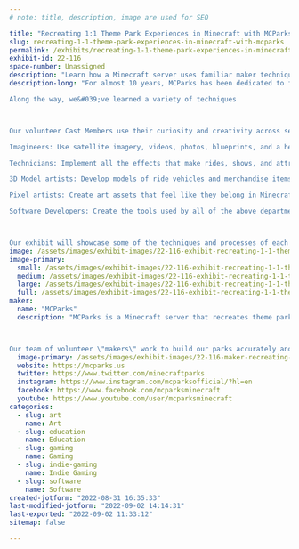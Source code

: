 ```yaml
---
# note: title, description, image are used for SEO

title: "Recreating 1:1 Theme Park Experiences in Minecraft with MCParks"
slug: recreating-1-1-theme-park-experiences-in-minecraft-with-mcparks
permalink: /exhibits/recreating-1-1-theme-park-experiences-in-minecraft-with-mcparks/
exhibit-id: 22-116
space-number: Unassigned
description: "Learn how a Minecraft server uses familiar maker techniques recreating beloved theme parks virtually"
description-long: "For almost 10 years, MCParks has been dedicated to faithfully recreating theme parks such as Walt Disney World, Universal Orlando, Disneyland, and more in Minecraft at a 1:1 scale. 
Along the way, we&#039;ve learned a variety of techniques 

Our volunteer Cast Members use their curiosity and creativity across several fields:
Imagineers: Use satellite imagery, videos, photos, blueprints, and a healthy dose of trigonometry to accurately design and build structures and landscaping 
Technicians: Implement all the effects that make rides, shows, and attractions function, ensuring everyone&#039;s favorite ride details are preserved
3D Model artists: Develop models of ride vehicles and merchandise items found in our parks
Pixel artists: Create art assets that feel like they belong in Minecraft used in signage, decor, character costumes, merchandise items, and more
Software Developers: Create the tools used by all of the above departments to do their work, and develop MMO-like features to game-ify the guest experience

Our exhibit will showcase some of the techniques and processes of each of these departments -- maybe we&#039;ll convince you to join our ranks of passionate theme park fans!"
image: /assets/images/exhibit-images/22-116-exhibit-recreating-1-1-theme-park-experiences-in-minecraft-with-mcparks-08-large.png
image-primary: 
  small: /assets/images/exhibit-images/22-116-exhibit-recreating-1-1-theme-park-experiences-in-minecraft-with-mcparks-08-small.png
  medium: /assets/images/exhibit-images/22-116-exhibit-recreating-1-1-theme-park-experiences-in-minecraft-with-mcparks-08-medium.png
  large: /assets/images/exhibit-images/22-116-exhibit-recreating-1-1-theme-park-experiences-in-minecraft-with-mcparks-08-large.png
  full: /assets/images/exhibit-images/22-116-exhibit-recreating-1-1-theme-park-experiences-in-minecraft-with-mcparks-08-full.png
maker: 
  name: "MCParks"
  description: "MCParks is a Minecraft server that recreates theme parks at a 1:1 scale, including local Orlando attractions such as Walt Disney World Resort, Universal Orlando Resort, and Give Kids the World Village (other recreations include Disneyland Resort, Disneyland Paris, Tokyo Disney Resort, Busch Gardens Tampa, and Knotts Berry Farm).

Our team of volunteer \"makers\" work to build our parks accurately and to scale, make all the effects of the attractions and shows function, and create 3D-models and pixel art displayed throughout our parks."
  image-primary: /assets/images/exhibit-images/22-116-maker-recreating-1-1-theme-park-experiences-in-minecraft-with-mcparks-mcparks-horizontal-color-medium.png
  website: https://mcparks.us
  twitter: https://www.twitter.com/minecraftparks
  instagram: https://www.instagram.com/mcparksofficial/?hl=en
  facebook: https://www.facebook.com/mcparksminecraft
  youtube: https://www.youtube.com/user/mcparksminecraft
categories: 
  - slug: art
    name: Art
  - slug: education
    name: Education
  - slug: gaming
    name: Gaming
  - slug: indie-gaming
    name: Indie Gaming
  - slug: software
    name: Software
created-jotform: "2022-08-31 16:35:33"
last-modified-jotform: "2022-09-02 14:14:31"
last-exported: "2022-09-02 11:33:12"
sitemap: false

---
```


